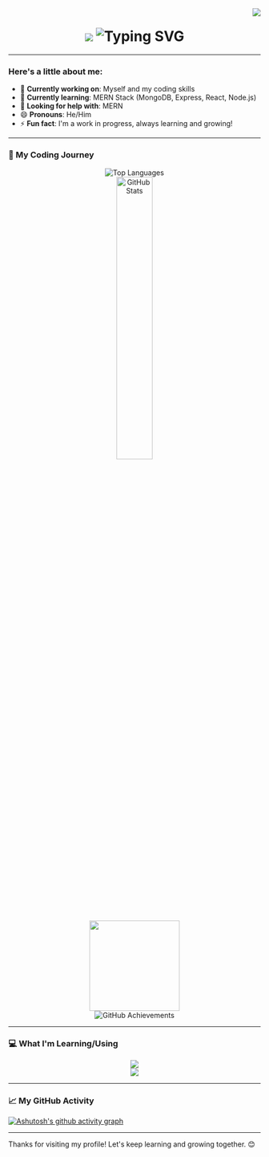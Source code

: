 <img align="right" src="https://visitor-badge.laobi.icu/badge?page_id=princeren-36" />
<h1 align="center">
    <img src="https://i.pinimg.com/originals/bd/56/5d/bd565dcc0a556add0b0a0ed6b26d686e.gif"/>
    <img src="https://readme-typing-svg.herokuapp.com/?color=000000&size=35&center=true&vCenter=true&width=500&height=70&duration=4000&lines=Hi+There!+👋;+I'm+Renato!" alt="Typing SVG" />
</h1>


---
### Here's a little about me:

- 🔭 **Currently working on**: Myself and my coding skills  
- 🌱 **Currently learning**: MERN Stack (MongoDB, Express, React, Node.js)  
- 🤔 **Looking for help with**: MERN  
- 😄 **Pronouns**: He/Him  
- ⚡ **Fun fact**: I'm a work in progress, always learning and growing!  

---

### 🚀 My Coding Journey

<p align="center">
  <img src="https://github-readme-stats.vercel.app/api/top-langs/?username=princeren-36&layout=compact&theme=radical" alt="Top Languages"/><br />
  <a href="https://github.com/anuraghazra/github-readme-stats">
    <img width="38%" src="https://github-readme-stats.vercel.app/api?username=princeren-36&show_icons=true&theme=radical&rank_icon=github" alt="GitHub Stats"/>
  </a><br />
  <img height="180em" src="https://github-readme-streak-stats.herokuapp.com/?user=princeren-36&theme=radical" /><br />
  <img src="https://github-profile-trophy.vercel.app/?username=princeren-36&theme=radical" alt="GitHub Achievements"/>
</p>

---

### 💻 What I'm Learning/Using

<p align="center">
  <img src="https://skillicons.dev/icons?i=java,cs,dotnet,kotlin,python,js,html,css,express,react,nodejs" /><br>
  <img src="https://skillicons.dev/icons?i=mysql,vscode,visualstudio,androidstudio,windows,linux,git,github" />
</p>

---

### 📈 My GitHub Activity

[![Ashutosh's github activity graph](https://github-readme-activity-graph.vercel.app/graph?username=princeren-36&theme=react-dark)](https://github.com/ashutosh00710/github-readme-activity-graph)


---


Thanks for visiting my profile! Let's keep learning and growing together. 😊

